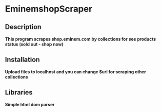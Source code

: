 # EminemshopScraper
<h2>Description</h2>
<h4>This program scrapes shop.eminem.com by collections for see products status (sold out - shop now)</h4>
<h2>Installation</h2>
<h4>Upload files to localhost and you can change $url for scraping other collections</h4>
<h2>Libraries</h2>
<h4>Simple html dom parser</h4>
